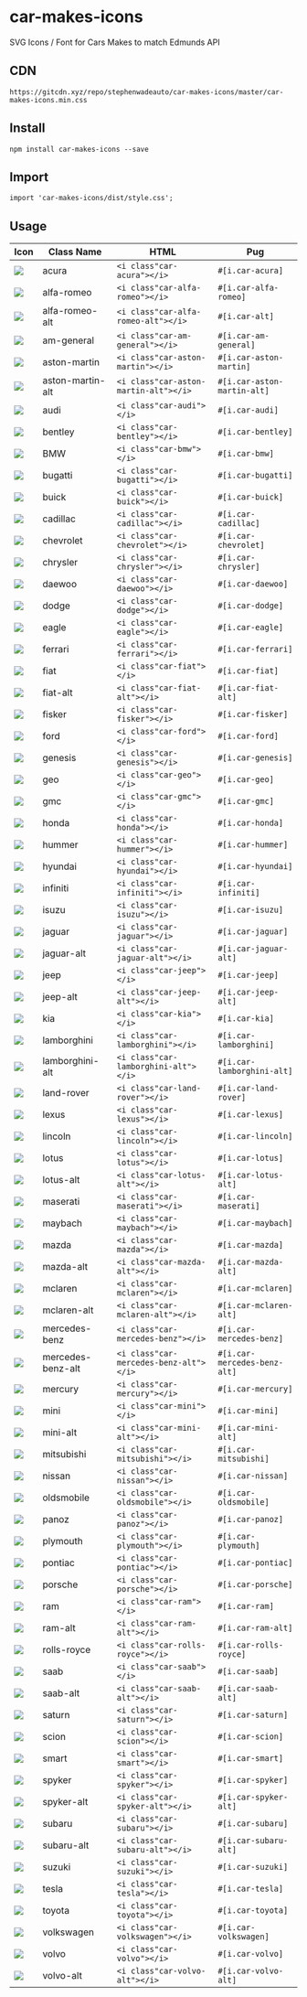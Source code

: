 # car-makes-icons
SVG Icons / Font for Cars Makes to match Edmunds API

## CDN
 `https://gitcdn.xyz/repo/stephenwadeauto/car-makes-icons/master/car-makes-icons.min.css`

## Install
`npm install car-makes-icons --save`

## Import
`import 'car-makes-icons/dist/style.css';`

## Usage

|Icon|Class Name|HTML|Pug|
|---|---|---|---|
| ![](https://rawgit.com/dangnelson/car-makes-icons/master/svgs/acura.svg) | acura | `<i class"car-acura"></i>` | `#[i.car-acura]` |
| ![](https://rawgit.com/dangnelson/car-makes-icons/master/svgs/alfa%20romeo.svg) | alfa-romeo | `<i class"car-alfa-romeo"></i>` | `#[i.car-alfa-romeo]`|
| ![](https://rawgit.com/dangnelson/car-makes-icons/master/svgs/alfa%20romeo%20alt.svg) | alfa-romeo-alt | `<i class"car-alfa-romeo-alt"></i>` | `#[i.car-alt]`|
| ![](https://rawgit.com/dangnelson/car-makes-icons/master/svgs/am%20general.svg) | am-general | `<i class"car-am-general"></i>` | `#[i.car-am-general]`|
| ![](https://rawgit.com/dangnelson/car-makes-icons/master/svgs/aston%20martin.svg) | aston-martin | `<i class"car-aston-martin"></i>` | `#[i.car-aston-martin]`|
| ![](https://rawgit.com/dangnelson/car-makes-icons/master/svgs/aston%20martin%20alt.svg) | aston-martin-alt | `<i class"car-aston-martin-alt"></i>` | `#[i.car-aston-martin-alt]`|
| ![](https://rawgit.com/dangnelson/car-makes-icons/master/svgs/audi.svg) | audi | `<i class"car-audi"></i>` | `#[i.car-audi]`|
| ![](https://rawgit.com/dangnelson/car-makes-icons/master/svgs/bentley.svg) | bentley | `<i class"car-bentley"></i>` | `#[i.car-bentley]`|
| ![](https://rawgit.com/dangnelson/car-makes-icons/master/svgs/bmw.svg) | BMW | `<i class"car-bmw"></i>` | `#[i.car-bmw]`| | `#[i.car-bmw]`|
| ![](https://rawgit.com/dangnelson/car-makes-icons/master/svgs/bugatti.svg) | bugatti | `<i class"car-bugatti"></i>` | `#[i.car-bugatti]`|
| ![](https://rawgit.com/dangnelson/car-makes-icons/master/svgs/buick.svg) | buick | `<i class"car-buick"></i>` | `#[i.car-buick]`|
| ![](https://rawgit.com/dangnelson/car-makes-icons/master/svgs/cadillac.svg) | cadillac | `<i class"car-cadillac"></i>` | `#[i.car-cadillac]`|
| ![](https://rawgit.com/dangnelson/car-makes-icons/master/svgs/chevrolet.svg) | chevrolet | `<i class"car-chevrolet"></i>` | `#[i.car-chevrolet]`|
| ![](https://rawgit.com/dangnelson/car-makes-icons/master/svgs/chrysler.svg) | chrysler | `<i class"car-chrysler"></i>` | `#[i.car-chrysler]`|
| ![](https://rawgit.com/dangnelson/car-makes-icons/master/svgs/daewoo.svg) | daewoo | `<i class"car-daewoo"></i>` | `#[i.car-daewoo]`|
| ![](https://rawgit.com/dangnelson/car-makes-icons/master/svgs/dodge.svg) | dodge | `<i class"car-dodge"></i>` | `#[i.car-dodge]`|
| ![](https://rawgit.com/dangnelson/car-makes-icons/master/svgs/eagle.svg) | eagle | `<i class"car-eagle"></i>` | `#[i.car-eagle]`|
| ![](https://rawgit.com/dangnelson/car-makes-icons/master/svgs/ferrari.svg) | ferrari | `<i class"car-ferrari"></i>` | `#[i.car-ferrari]`|
| ![](https://rawgit.com/dangnelson/car-makes-icons/master/svgs/fiat.svg) | fiat | `<i class"car-fiat"></i>` | `#[i.car-fiat]`|
| ![](https://rawgit.com/dangnelson/car-makes-icons/master/svgs/fiat%20alt.svg) | fiat-alt | `<i class"car-fiat-alt"></i>` | `#[i.car-fiat-alt]`|
| ![](https://rawgit.com/dangnelson/car-makes-icons/master/svgs/fisker.svg) | fisker | `<i class"car-fisker"></i>` | `#[i.car-fisker]`|
| ![](https://rawgit.com/dangnelson/car-makes-icons/master/svgs/ford.svg) | ford | `<i class"car-ford"></i>` | `#[i.car-ford]`|
| ![](https://rawgit.com/dangnelson/car-makes-icons/master/svgs/genesis.svg) | genesis | `<i class"car-genesis"></i>` | `#[i.car-genesis]`|
| ![](https://rawgit.com/dangnelson/car-makes-icons/master/svgs/geo.svg) | geo | `<i class"car-geo"></i>` | `#[i.car-geo]`|
| ![](https://rawgit.com/dangnelson/car-makes-icons/master/svgs/gmc.svg) | gmc | `<i class"car-gmc"></i>` | `#[i.car-gmc]`|
| ![](https://rawgit.com/dangnelson/car-makes-icons/master/svgs/honda.svg) | honda | `<i class"car-honda"></i>` | `#[i.car-honda]`|
| ![](https://rawgit.com/dangnelson/car-makes-icons/master/svgs/hummer.svg) | hummer | `<i class"car-hummer"></i>` | `#[i.car-hummer]`|
| ![](https://rawgit.com/dangnelson/car-makes-icons/master/svgs/hyundai.svg) | hyundai | `<i class"car-hyundai"></i>` | `#[i.car-hyundai]`|
| ![](https://rawgit.com/dangnelson/car-makes-icons/master/svgs/infiniti.svg) | infiniti | `<i class"car-infiniti"></i>` | `#[i.car-infiniti]`|
| ![](https://rawgit.com/dangnelson/car-makes-icons/master/svgs/isuzu.svg) | isuzu | `<i class"car-isuzu"></i>` | `#[i.car-isuzu]`|
| ![](https://rawgit.com/dangnelson/car-makes-icons/master/svgs/jaguar.svg) | jaguar | `<i class"car-jaguar"></i>` | `#[i.car-jaguar]`|
| ![](https://rawgit.com/dangnelson/car-makes-icons/master/svgs/jaguar%20alt.svg) | jaguar-alt | `<i class"car-jaguar-alt"></i>` | `#[i.car-jaguar-alt]`|
| ![](https://rawgit.com/dangnelson/car-makes-icons/master/svgs/jeep.svg) | jeep | `<i class"car-jeep"></i>` | `#[i.car-jeep]`|
| ![](https://rawgit.com/dangnelson/car-makes-icons/master/svgs/jeep%20alt.svg) | jeep-alt | `<i class"car-jeep-alt"></i>` | `#[i.car-jeep-alt]`|
| ![](https://rawgit.com/dangnelson/car-makes-icons/master/svgs/kia.svg) | kia | `<i class"car-kia"></i>` | `#[i.car-kia]`|
| ![](https://rawgit.com/dangnelson/car-makes-icons/master/svgs/lamborghini.svg) | lamborghini | `<i class"car-lamborghini"></i>` | `#[i.car-lamborghini]`|
| ![](https://rawgit.com/dangnelson/car-makes-icons/master/svgs/lamborghini%20alt.svg) | lamborghini-alt | `<i class"car-lamborghini-alt"></i>` | `#[i.car-lamborghini-alt]`|
| ![](https://rawgit.com/dangnelson/car-makes-icons/master/svgs/land%20rover.svg) | land-rover | `<i class"car-land-rover"></i>` | `#[i.car-land-rover]` |
| ![](https://rawgit.com/dangnelson/car-makes-icons/master/svgs/lexus.svg) | lexus | `<i class"car-lexus"></i>` | `#[i.car-lexus]` |
| ![](https://rawgit.com/dangnelson/car-makes-icons/master/svgs/lincoln.svg) | lincoln | `<i class"car-lincoln"></i>` | `#[i.car-lincoln]` |
| ![](https://rawgit.com/dangnelson/car-makes-icons/master/svgs/lotus.svg) | lotus | `<i class"car-lotus"></i>` | `#[i.car-lotus]` |
| ![](https://rawgit.com/dangnelson/car-makes-icons/master/svgs/lotus%20alt.svg) | lotus-alt | `<i class"car-lotus-alt"></i>` | `#[i.car-lotus-alt]` |
| ![](https://rawgit.com/dangnelson/car-makes-icons/master/svgs/maserati.svg) | maserati | `<i class"car-maserati"></i>` | `#[i.car-maserati]` |
| ![](https://rawgit.com/dangnelson/car-makes-icons/master/svgs/maybach.svg) | maybach | `<i class"car-maybach"></i>` | `#[i.car-maybach]` |
| ![](https://rawgit.com/dangnelson/car-makes-icons/master/svgs/mazda.svg) | mazda | `<i class"car-mazda"></i>` | `#[i.car-mazda]` |
| ![](https://rawgit.com/dangnelson/car-makes-icons/master/svgs/mazda%20alt.svg) | mazda-alt | `<i class"car-mazda-alt"></i>` | `#[i.car-mazda-alt]` |
| ![](https://rawgit.com/dangnelson/car-makes-icons/master/svgs/mclaren.svg) | mclaren | `<i class"car-mclaren"></i>` | `#[i.car-mclaren]` |
| ![](https://rawgit.com/dangnelson/car-makes-icons/master/svgs/mclaren%20alt.svg) | mclaren-alt | `<i class"car-mclaren-alt"></i>` | `#[i.car-mclaren-alt]` |
| ![](https://rawgit.com/dangnelson/car-makes-icons/master/svgs/mercedes%20benz.svg) | mercedes-benz | `<i class"car-mercedes-benz"></i>` | `#[i.car-mercedes-benz]` |
| ![](https://rawgit.com/dangnelson/car-makes-icons/master/svgs/mercedes%20benz%20alt.svg) | mercedes-benz-alt | `<i class"car-mercedes-benz-alt"></i>` | `#[i.car-mercedes-benz-alt]` |
| ![](https://rawgit.com/dangnelson/car-makes-icons/master/svgs/mercury.svg) | mercury | `<i class"car-mercury"></i>` | `#[i.car-mercury]` |
| ![](https://rawgit.com/dangnelson/car-makes-icons/master/svgs/mini.svg) | mini | `<i class"car-mini"></i>` | `#[i.car-mini]` |
| ![](https://rawgit.com/dangnelson/car-makes-icons/master/svgs/mini%20alt.svg) | mini-alt | `<i class"car-mini-alt"></i>` | `#[i.car-mini-alt]` |
| ![](https://rawgit.com/dangnelson/car-makes-icons/master/svgs/mitsubishi.svg) | mitsubishi | `<i class"car-mitsubishi"></i>` | `#[i.car-mitsubishi]` |
| ![](https://rawgit.com/dangnelson/car-makes-icons/master/svgs/nissan.svg) | nissan | `<i class"car-nissan"></i>` | `#[i.car-nissan]` |
| ![](https://rawgit.com/dangnelson/car-makes-icons/master/svgs/oldsmobile.svg) | oldsmobile | `<i class"car-oldsmobile"></i>` | `#[i.car-oldsmobile]` |
| ![](https://rawgit.com/dangnelson/car-makes-icons/master/svgs/panoz.svg) | panoz | `<i class"car-panoz"></i>` | `#[i.car-panoz]` |
| ![](https://rawgit.com/dangnelson/car-makes-icons/master/svgs/plymouth.svg) | plymouth | `<i class"car-plymouth"></i>` | `#[i.car-plymouth]` |
| ![](https://rawgit.com/dangnelson/car-makes-icons/master/svgs/pontiac.svg) | pontiac | `<i class"car-pontiac"></i>` | `#[i.car-pontiac]` |
| ![](https://rawgit.com/dangnelson/car-makes-icons/master/svgs/porsche.svg) | porsche | `<i class"car-porsche"></i>` | `#[i.car-porsche]` |
| ![](https://rawgit.com/dangnelson/car-makes-icons/master/svgs/ram.svg) | ram | `<i class"car-ram"></i>` | `#[i.car-ram]` |
| ![](https://rawgit.com/dangnelson/car-makes-icons/master/svgs/ram%20alt.svg) | ram-alt | `<i class"car-ram-alt"></i>` | `#[i.car-ram-alt]` |
| ![](https://rawgit.com/dangnelson/car-makes-icons/master/svgs/rolls%20royce.svg) | rolls-royce | `<i class"car-rolls-royce"></i>` | `#[i.car-rolls-royce]` |
| ![](https://rawgit.com/dangnelson/car-makes-icons/master/svgs/saab.svg) | saab | `<i class"car-saab"></i>` | `#[i.car-saab]` |
| ![](https://rawgit.com/dangnelson/car-makes-icons/master/svgs/saab%20alt.svg) | saab-alt | `<i class"car-saab-alt"></i>` | `#[i.car-saab-alt]` |
| ![](https://rawgit.com/dangnelson/car-makes-icons/master/svgs/saturn.svg) | saturn | `<i class"car-saturn"></i>` | `#[i.car-saturn]` |
| ![](https://rawgit.com/dangnelson/car-makes-icons/master/svgs/scion.svg) | scion | `<i class"car-scion"></i>` | `#[i.car-scion]` |
| ![](https://rawgit.com/dangnelson/car-makes-icons/master/svgs/smart.svg) | smart | `<i class"car-smart"></i>` | `#[i.car-smart]` |
| ![](https://rawgit.com/dangnelson/car-makes-icons/master/svgs/spyker.svg) | spyker | `<i class"car-spyker"></i>` | `#[i.car-spyker]` |
| ![](https://rawgit.com/dangnelson/car-makes-icons/master/svgs/spyker%20alt.svg) | spyker-alt | `<i class"car-spyker-alt"></i>` | `#[i.car-spyker-alt]` |
| ![](https://rawgit.com/dangnelson/car-makes-icons/master/svgs/subaru.svg) | subaru | `<i class"car-subaru"></i>` | `#[i.car-subaru]` |
| ![](https://rawgit.com/dangnelson/car-makes-icons/master/svgs/subaru%20alt.svg) | subaru-alt | `<i class"car-subaru-alt"></i>` | `#[i.car-subaru-alt]` |
| ![](https://rawgit.com/dangnelson/car-makes-icons/master/svgs/suzuki.svg) | suzuki | `<i class"car-suzuki"></i>` | `#[i.car-suzuki]` |
| ![](https://rawgit.com/dangnelson/car-makes-icons/master/svgs/tesla.svg) | tesla | `<i class"car-tesla"></i>` | `#[i.car-tesla]` |
| ![](https://rawgit.com/dangnelson/car-makes-icons/master/svgs/toyota.svg) | toyota | `<i class"car-toyota"></i>` | `#[i.car-toyota]` |
| ![](https://rawgit.com/dangnelson/car-makes-icons/master/svgs/volkswagen.svg) | volkswagen | `<i class"car-volkswagen"></i>` | `#[i.car-volkswagen]` |
| ![](https://rawgit.com/dangnelson/car-makes-icons/master/svgs/volvo.svg) | volvo | `<i class"car-volvo"></i>` | `#[i.car-volvo]` |
| ![](https://rawgit.com/dangnelson/car-makes-icons/master/svgs/volvo%20alt.svg) | volvo-alt | `<i class"car-volvo-alt"></i>` | `#[i.car-volvo-alt]` |

